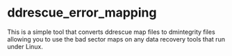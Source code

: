# ddrescue_error_mapping
This is a simple tool that converts ddrescue map files to dmintegrity files allowing you to use the bad sector maps on any data recovery tools that run under Linux.